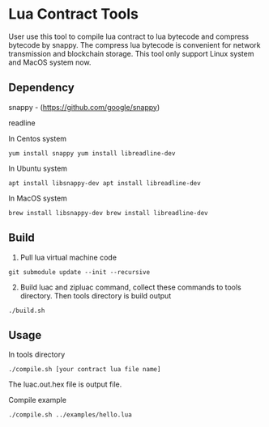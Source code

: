 # Lua Contract Tools

User use this tool to compile lua contract to lua bytecode and compress bytecode by snappy. The compress lua bytecode is convenient for network transmission and blockchain storage. This tool only support Linux system and MacOS system now.

## Dependency

snappy - (https://github.com/google/snappy)

readline


In Centos system

`
yum install snappy
yum install libreadline-dev
`

In Ubuntu system

`
apt install libsnappy-dev
apt install libreadline-dev
`

In MacOS system

`
brew install libsnappy-dev
brew install libreadline-dev
`

## Build

1. Pull lua virtual machine code

`
git submodule update --init --recursive
`

2. Build luac and zipluac command, collect these commands to tools directory. Then tools directory is build output

`
./build.sh
`

## Usage

In tools directory

`
./compile.sh [your contract lua file name]
`

The luac.out.hex file is output file.

Compile example

`
./compile.sh ../examples/hello.lua
`


